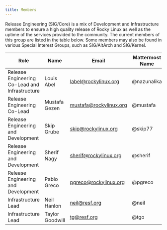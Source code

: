 ```yaml
---
title: Members
---
```


Release Engineering (SIG/Core) is a mix of Development and Infrastructure members to ensure a high quality release of Rocky Linux as well as the uptime of the services provided to the community. The current members of this group are listed in the table below. Some members may also be found in various Special Interest Groups, such as SIG/AltArch and SIG/Kernel.

| Role                                              | Name                            | Email                   | Mattermost Name   | IRC Name           |
|---------------------------------------------------|---------------------------------|------------------------ |-------------------|--------------------|
| Release Engineering Co-Lead and Infrastructure    | Louis Abel                      | label@rockylinux.org    | @nazunalika       | Sokel/label/Sombra |
| Release Engineering Co-Lead                       | Mustafa Gezen                   | mustafa@rockylinux.org  | @mustafa          | mstg               |
| Release Engineering and Development               | Skip Grube                      | skip@rockylinux.org     | @skip77           |                    |
| Release Engineering and Development               | Sherif Nagy                     | sherif@rockylinux.org   | @sherif           |                    |
| Release Engineering and Development               | Pablo Greco                     | pgreco@rockylinux.org   | @pgreco           | pgreco             |
| Infrastructure Lead                               | Neil Hanlon                     | neil@resf.org           | @neil             | neil               |
| Infrastructure Lead                               | Taylor Goodwill                 | tg@resf.org             | @tgo              | tg                 |
